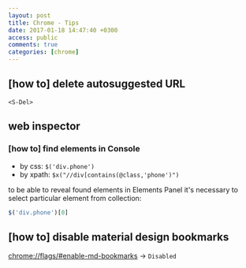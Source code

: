 ```yaml
---
layout: post
title: Chrome - Tips
date: 2017-01-18 14:47:40 +0300
access: public
comments: true
categories: [chrome]
---
```


<!-- more -->

[how to] delete autosuggested URL
---------------------------------

`<S-Del>`

web inspector
-------------

### [how to] find elements in Console

- by css: `$('div.phone')`
- by xpath: `$x("//div[contains(@class,'phone')")`

to be able to reveal found elements in Elements Panel
it's necessary to select particular element from collection:

```javascript
$('div.phone')[0]
```

[how to] disable material design bookmarks
------------------------------------------

<chrome://flags/#enable-md-bookmarks> -> `Disabled`
